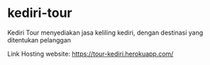 # kediri-tour
 Kediri Tour menyediakan jasa keliling kediri, dengan destinasi yang ditentukan pelanggan

Link Hosting website: https://tour-kediri.herokuapp.com/
